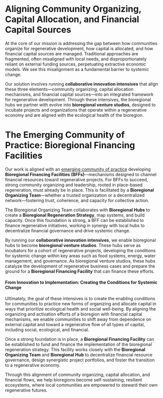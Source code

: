 # Aligning Community Organizing, Capital Allocation, and Financial Capital Sources

At the core of our mission is addressing the gap between how communities organize for regenerative development, how capital is allocated, and how financial capital sources are managed. Traditional approaches are fragmented, often misaligned with local needs, and disproportionately reliant on external funding sources, perpetuating extractive economic models. We see this misalignment as a fundamental barrier to systemic change.

Our solution involves running **collaborative innovation intensives** that align these three elements—community organizing, capital allocation mechanisms, and financial capital sources—into an integrated framework for regenerative development. Through these intensives, the bioregional hubs we partner with evolve into **bioregional venture studios**, designed to incubate projects and organizations that operate within a regenerative economy and are aligned with the ecological health of the bioregion.

# The Emerging Community of Practice: Bioregional Financing Facilities

Our work is aligned with an [emerging community of practice](https://www.biofi.earth/) developing **Bioregional Financing Facilities (BFFs)**—mechanisms designed to channel financial resources toward regenerative projects. For BFFs to succeed, strong community organizing and leadership, rooted in place-based regeneration, must already be in place. This is facilitated by a **Bioregional Organizing Team**—whether a trusted organization or a decentralized network—fostering trust, coherence, and capacity for collective action.

The Bioregional Organizing Team collaborates with **Bioregional Hubs** to create a **Bioregional Regeneration Strategy**, map systems, and build capacity. Once this foundation is strong, a BFF can be established to finance regenerative initiatives, working in synergy with local hubs to decentralize financial governance and drive systemic change.

By running our **collaborative innovation intensives**, we enable bioregional hubs to become **bioregional venture studios**. These hubs serve as incubators for a cohort of regenerative projects, developing the conditions for systemic change within key areas such as food systems, energy, water management, and governance. As bioregional venture studios, these hubs catalyze the development of regenerative business cases and prepare the ground for a **Bioregional Financing Facility** that can finance these efforts.

#### **From Innovation to Implementation: Creating the Conditions for Systemic Change**

Ultimately, the goal of these intensives is to create the enabling conditions for communities to practice new forms of organizing and allocate capital in ways that prioritize ecological health and social well-being. By aligning the organizing and activation efforts of a bioregion with financial capital mechanisms, we enable communities to shift away from dependence on external capital and toward a regenerative flow of all types of capital, including social, ecological, and financial.

Once a strong foundation is in place, a **Bioregional Financing Facility** can be established to fund and finance the implementation of the bioregional regeneration strategy. This facility works closely with the **Bioregional Organizing Team** and **Bioregional Hub** to decentralize financial resource governance, design synergistic project portfolios, and foster the transition to a regenerative economy.

Through this alignment of community organizing, capital allocation, and financial flows, we help bioregions become self-sustaining, resilient ecosystems, where local communities are empowered to steward their own regenerative futures.
